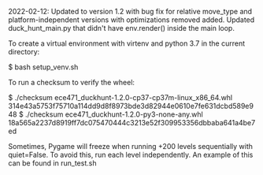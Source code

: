 2022-02-12:  Updated to version 1.2 with bug fix for relative move_type and platform-independent versions with optimizations removed added. Updated duck_hunt_main.py that didn't have env.render() inside the main loop.

To create a virtual environment with virtenv and python 3.7 in the current directory:

$ bash setup_venv.sh <name of your environment>

To run a checksum to verify the wheel:

$ ./checksum ece471_duckhunt-1.2.0-cp37-cp37m-linux_x86_64.whl 314e43a5753f75710a114dd9d8f8973bde3d82944e0610e7fe631dcbd589e948 
$ ./checksum ece471_duckhunt-1.2.0-py3-none-any.whl 18a565a2237d8919ff7dc075470444c3213e52f309953356dbbaba641a4be7ed 


Sometimes, Pygame will freeze when running +200 levels sequentially with quiet=False.  To avoid this, run each level independently.  An example of this can be found in run_test.sh 
